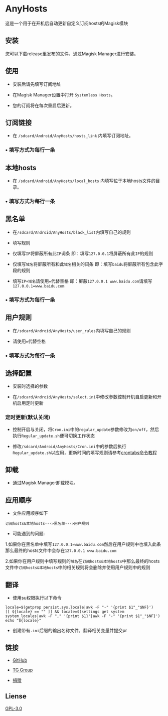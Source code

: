# AnyHosts

这是一个用于在开机后自动更新自定义订阅hosts的Magisk模块

## 安装

您可以下载release里发布的文件，通过Magisk Manager进行安装。

## 使用

* 安装后请先填写订阅地址

* 在Magisk Manager设置中打开 `Systemless Hosts`。

* 您的订阅将在每次重启后更新。

## 订阅链接

* 在 `/sdcard/Android/AnyHosts/hosts_link` 内填写订阅地址。

### • 填写方式为每行一条

## 本地hosts

* 在 `/sdcard/Android/AnyHosts/local_hosts` 内填写位于本地hosts文件的目录。

### • 填写方式为每行一条

## 黑名单

* 在`/sdcard/Android/AnyHosts/black_list`内填写自己的规则

* 填写规则

* 仅填写`IP`将屏蔽所有此`IP`词条 即：填写`127.0.0.1`将屏蔽所有此`IP`的规则

* 仅填写`域名`将屏蔽所有和此`域名`相关的词条 即：填写`baidu`将屏蔽所有包含此字段的规则

* 填写`IP+域名`请使用`=`代替空格 即：屏蔽`127.0.0.1 www.baidu.com`请填写`127.0.0.1=www.baidu.com`

### • 填写方式为每行一条

## 用户规则

* 在`/sdcard/Android/AnyHosts/user_rules`内填写自己的规则

* 请使用`=`代替空格

### • 填写方式为每行一条

## 选择配置

* 安装时选择的参数

* 在`/sdcard/Android/AnyHosts/select.ini`中修改参数控制开机自启更新和开机启用定时更新

### 定时更新(默认关闭)

* 控制开启与关闭，将`Cron.ini`中的`regular_update`参数修改为`on/off`，然后执行`Regular_update.sh`便可切换工作状态

* 修改`/sdcard/Android/AnyHosts/Cron.ini`中的参数后执行`Regular_update.sh`以应用，更新时间的填写规则请参考[crontabs命令教程](https://m.runoob.com/linux/linux-comm-crontab.html)

## 卸载

* 通过Magisk Manager卸载模块。

## 应用顺序

* 文件应用顺序如下
```
订阅hosts&本地hosts--->黑名单--->用户规则
```
* 可能遇到的问题:

1.如果你在黑名单中填写`127.0.0.1=www.baidu.com`然后在用户规则中也填入此条那么最终的hosts文件中会存在`127.0.0.1 www.baidu.com`

2.如果你在用户规则中填写规则的`域名`在`订阅hosts&本地hosts`中那么最终的hosts文件中`订阅hosts&本地hosts`中的相关规则将会删除并使用用户规则中的规则

## 翻译

* 使用su权限执行以下命令 
```
locale=$(getprop persist.sys.locale|awk -F "-" '{print $1"_"$NF}')
[[ ${locale} == "" ]] && locale=$(settings get system system_locales|awk -F "," '{print $1}'|awk -F "-" '{print $1"_"$NF}')
echo "${locale}"
```
* 创建带有`.ini`后缀的输出名称文件，翻译相关变量并提交pr

## 链接
* [GitHub](https://github.com/E7KMbb/AnyHosts)

* [TG Group](https://t.me/aisauceupdate)

* [捐赠](https://docs.qq.com/doc/DWVJKWVVDWURQZUZK?disableReturnList=1&_from=1)

## Liense
[GPL-3.0](https://github.com/E7KMbb/AnyHosts/LICENSE)